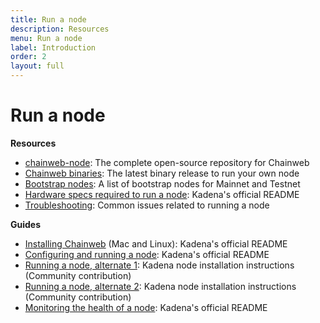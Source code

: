 ```yaml
---
title: Run a node
description: Resources
menu: Run a node
label: Introduction
order: 2
layout: full
---
```


# Run a node

**Resources**

- [chainweb-node](https://github.com/kadena-io/chainweb-node): The complete
  open-source repository for Chainweb
- [Chainweb binaries](https://github.com/kadena-io/chainweb-node/releases): The
  latest binary release to run your own node
- [Bootstrap nodes](https://github.com/kadena-io/chainweb-node#bootstrap-nodes):
  A list of bootstrap nodes for Mainnet and Testnet
- [Hardware specs required to run a node](https://github.com/kadena-io/chainweb-node#installing-chainweb-node):
  Kadena's official README
- [Troubleshooting](/contribute/node): Common issues related to running a node

**Guides**

- [Installing Chainweb](https://github.com/kadena-io/chainweb-node#installing-chainweb)
  (Mac and Linux): Kadena's official README
- [Configuring and running a node](https://github.com/kadena-io/chainweb-node#configuration):
  Kadena's official README
- [Running a node, alternate 1](https://github.com/kadena-community/node-setup):
  Kadena node installation instructions (Community contribution)
- [Running a node, alternate 2](https://medium.com/kadenacoin/how-to-operate-a-kadena-node-kda-7844622ed5b4):
  Kadena node installation instructions (Community contribution)
- [Monitoring the health of a node](https://github.com/kadena-io/chainweb-node#monitoring-the-health-of-a-chainweb-node):
  Kadena's official README
